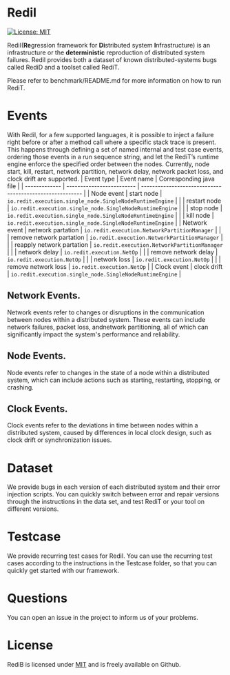 # RediI

 [![License: MIT](https://img.shields.io/badge/License-MIT-yellow.svg)](https://opensource.org/licenses/MIT) 


RediI(**Re**gression framework for **Di**stributed system **I**nfrastructure) is an infrastructure or the **deterministic** reproduction of distributed system failures. RediI provides both a dataset of known distributed-systems bugs called RediD and a toolset called RediT. 

<!-- With dockers running on the machine, we can easily simulate the operation of a real-world distributed system on Redit and find defects of the system by the test events.

Currently, node failure, network partition, network delay, network packet loss, and clock drift is supported.

For Java, we can force a specific order between nodes in order to reproduce a specific time-sensitive scenario and inject failures before or after a specific method is called when a specific stack trace is present. -->

Please refer to benchmark/README.md for more information on how to run RediT.

# Events
With Redil, for a few supported languages, it is possible to inject a failure right before or after a method call where a specific stack trace is present. This happens through defining a set of named internal and test case events, ordering those events in a run sequence string, and let the RediT’s runtime engine enforce the specified order between the nodes. Currently, node start, kill, restart, network partition, network delay, network packet loss, and clock drift are supported.
| Event type    | Event name                | Corresponding java file                                  |
| ------------- | ------------------------- | -------------------------------------------------------- |
| Node event    | start node                | `io.redit.execution.single_node.SingleNodeRuntimeEngine` |
|               | restart node              | `io.redit.execution.single_node.SingleNodeRuntimeEngine` |
|               | stop node                 | `io.redit.execution.single_node.SingleNodeRuntimeEngine` |
|               | kill node                 | `io.redit.execution.single_node.SingleNodeRuntimeEngine` |
| Network event | network partation         | `io.redit.execution.NetworkPartitionManager`             |
|               | remove network partation  | `io.redit.execution.NetworkPartitionManager`             |
|               | reapply network partation | `io.redit.execution.NetworkPartitionManager`             |
|               | network delay             | `io.redit.execution.NetOp`                               |
|               | remove network delay      | `io.redit.execution.NetOp`                               |
|               | network loss              | `io.redit.execution.NetOp`                               |
|               | remove network loss       | `io.redit.execution.NetOp`                               |
| Clock event   | clock drift               | `io.redit.execution.single_node.SingleNodeRuntimeEngine` |
 ## Network Events. 
 Network events refer to changes or disruptions in the communication between nodes within a distributed system. These events can include network failures, packet loss, andnetwork partitioning, all of which can significantly impact the system's performance and reliability.
 ## Node Events. 
Node events refer to changes in the state of a node within a distributed system, which can include actions such as starting, restarting, stopping, or crashing.
 ## Clock Events. 
 Clock events refer to the deviations in time between nodes within a distributed system, caused by differences in local clock design, such as clock drift or synchronization issues.
 




# Dataset

We provide bugs in each version of each distributed system and their error injection scripts. You can quickly switch between error and repair versions through the instructions in the data set, and test RediT or your tool on different versions.

# Testcase
We provide recurring test cases for RediI. You can use the recurring test cases according to the instructions in the Testcase folder, so that you can quickly get started with our framework.


# Questions

You can open an issue in the project to inform us of your problems. 

# License

RediB is licensed under [MIT](https://opensource.org/licenses/MIT) and is freely available on Github.
